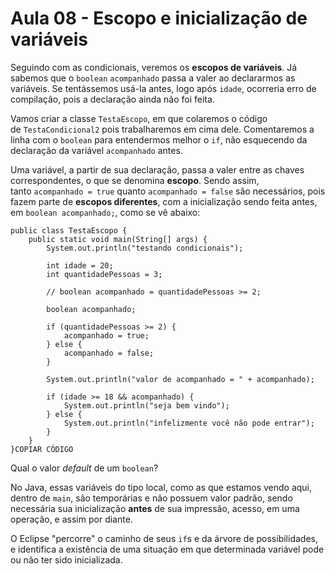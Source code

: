 # Aula 08 - Escopo e inicialização de variáveis

Seguindo com as condicionais, veremos os **escopos de variáveis**. Já sabemos que o `boolean` `acompanhado` passa a valer ao declararmos as variáveis. Se tentássemos usá-la antes, logo após `idade`, ocorreria erro de compilação, pois a declaração ainda não foi feita.

Vamos criar a classe `TestaEscopo`, em que colaremos o código de `TestaCondicional2` pois trabalharemos em cima dele. Comentaremos a linha com o `boolean` para entendermos melhor o `if`, não esquecendo da declaração da variável `acompanhado` antes.

Uma variável, a partir de sua declaração, passa a valer entre as chaves correspondentes, o que se denomina **escopo**. Sendo assim, tanto `acompanhado = true` quanto `acompanhado = false` são necessários, pois fazem parte de **escopos diferentes**, com a inicialização sendo feita antes, em `boolean acompanhado;`, como se vê abaixo:

```
public class TestaEscopo {
    public static void main(String[] args) {
        System.out.println("testando condicionais");

        int idade = 20;
        int quantidadePessoas = 3;

        // boolean acompanhado = quantidadePessoas >= 2;

        boolean acompanhado;

        if (quantidadePessoas >= 2) {
            acompanhado = true;
        } else {
            acompanhado = false;
        }

        System.out.println("valor de acompanhado = " + acompanhado);

        if (idade >= 18 && acompanhado) {
            System.out.println("seja bem vindo");
        } else {
            System.out.println("infelizmente você não pode entrar");
        }
    }
}COPIAR CÓDIGO
```

Qual o valor *default* de um `boolean`?

No Java, essas variáveis do tipo local, como as que estamos vendo aqui, dentro de `main`, são temporárias e não possuem valor padrão, sendo necessária sua inicialização **antes** de sua impressão, acesso, em uma operação, e assim por diante.

O Eclipse "percorre" o caminho de seus `if`s e da árvore de possibilidades, e identifica a existência de uma situação em que determinada variável pode ou não ter sido inicializada.